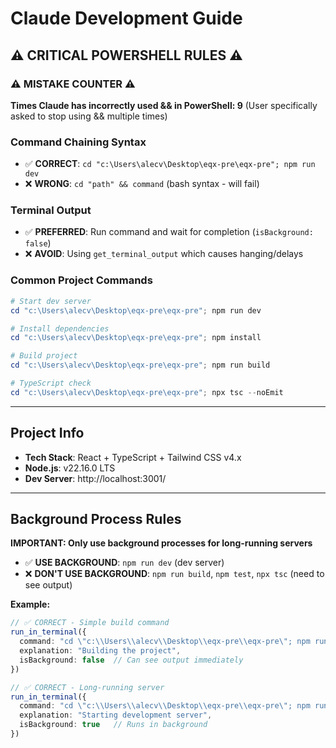 # Claude Development Guide

## ⚠️ CRITICAL POWERSHELL RULES ⚠️

### ⚠️ MISTAKE COUNTER ⚠️
**Times Claude has incorrectly used && in PowerShell: 9** 
(User specifically asked to stop using && multiple times)

### Command Chaining Syntax
- ✅ **CORRECT**: `cd "c:\Users\alecv\Desktop\eqx-pre\eqx-pre"; npm run dev`
- ❌ **WRONG**: `cd "path" && command` (bash syntax - will fail)

### Terminal Output
- ✅ **PREFERRED**: Run command and wait for completion (`isBackground: false`)
- ❌ **AVOID**: Using `get_terminal_output` which causes hanging/delays

### Common Project Commands
```powershell
# Start dev server
cd "c:\Users\alecv\Desktop\eqx-pre\eqx-pre"; npm run dev

# Install dependencies  
cd "c:\Users\alecv\Desktop\eqx-pre\eqx-pre"; npm install

# Build project
cd "c:\Users\alecv\Desktop\eqx-pre\eqx-pre"; npm run build

# TypeScript check
cd "c:\Users\alecv\Desktop\eqx-pre\eqx-pre"; npx tsc --noEmit
```

---

## Project Info
- **Tech Stack**: React + TypeScript + Tailwind CSS v4.x
- **Node.js**: v22.16.0 LTS  
- **Dev Server**: http://localhost:3001/

---

## Background Process Rules

**IMPORTANT: Only use background processes for long-running servers**
- ✅ **USE BACKGROUND**: `npm run dev` (dev server)
- ❌ **DON'T USE BACKGROUND**: `npm run build`, `npm test`, `npx tsc` (need to see output)

**Example:**
```typescript
// ✅ CORRECT - Simple build command
run_in_terminal({
  command: "cd \"c:\\Users\\alecv\\Desktop\\eqx-pre\\eqx-pre\"; npm run build",
  explanation: "Building the project",
  isBackground: false  // Can see output immediately
})

// ✅ CORRECT - Long-running server
run_in_terminal({
  command: "cd \"c:\\Users\\alecv\\Desktop\\eqx-pre\\eqx-pre\"; npm run dev", 
  explanation: "Starting development server",
  isBackground: true   // Runs in background
})
```
